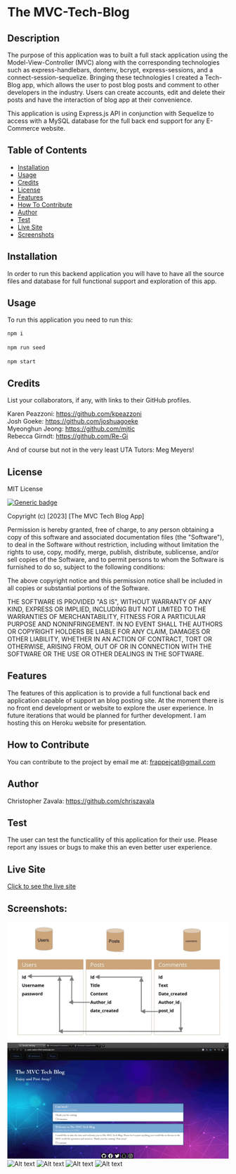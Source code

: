 # The MVC-Tech-Blog

  ## Description 
  The purpose of this application was to built a full stack application using the Model-View-Controller (MVC) along with the corresponding technologies such as express-handlebars, dontenv, bcrypt, express-sessions, and a connect-session-sequelize. Bringing these technologies I created a Tech-Blog app, which allows the user to post blog posts and comment to other developers in the industry. Users can create accounts, edit and delete their posts and have the interaction of blog app at their convenience. 

  This application is using Express.js API in conjunction with Sequelize to access with a MySQL database for the full back end support for any E-Commerce website. 
  

  ## Table of Contents
  - [Installation](#installation)
  - [Usage](#usage)
  - [Credits](#credits)
  - [License](#license)
  - [Features](#features)
  - [How To Contribute](#how-to-contribute)
  - [Author](#author)
  - [Test](#test)
  - [Live Site](#live-site)
  - [Screenshots](#screenshots)

  ## Installation 
  In order to run this backend application you will have to have all the source files and database for full functional support and exploration of this app. 

  ## Usage
  To run this application you need to run this:


```
npm i

npm run seed

npm start
```
    
  ## Credits
  List your collaborators, if any, with links to their GitHub profiles.

  Karen Peazzoni: https://github.com/kpeazzoni \
  Josh Goeke: https://github.com/joshuagoeke \
  Myeonghun Jeong: https://github.com/mjtic \
  Rebecca Girndt: <https://github.com/Re-Gi> 

  And of course but not in the very least UTA Tutors: Meg Meyers!

  ## License 
  MIT License
  
  [![Generic badge](https://img.shields.io/badge/License-MIT&ensp;License-purple.svg)](https://choosealicense.com/licenses/mit-license/.)
  
Copyright (c) [2023] [The MVC Tech Blog App]

Permission is hereby granted, free of charge, to any person obtaining a copy
of this software and associated documentation files (the "Software"), to deal
in the Software without restriction, including without limitation the rights
to use, copy, modify, merge, publish, distribute, sublicense, and/or sell
copies of the Software, and to permit persons to whom the Software is
furnished to do so, subject to the following conditions:

The above copyright notice and this permission notice shall be included in all
copies or substantial portions of the Software.

THE SOFTWARE IS PROVIDED "AS IS", WITHOUT WARRANTY OF ANY KIND, EXPRESS OR
IMPLIED, INCLUDING BUT NOT LIMITED TO THE WARRANTIES OF MERCHANTABILITY,
FITNESS FOR A PARTICULAR PURPOSE AND NONINFRINGEMENT. IN NO EVENT SHALL THE
AUTHORS OR COPYRIGHT HOLDERS BE LIABLE FOR ANY CLAIM, DAMAGES OR OTHER
LIABILITY, WHETHER IN AN ACTION OF CONTRACT, TORT OR OTHERWISE, ARISING FROM,
OUT OF OR IN CONNECTION WITH THE SOFTWARE OR THE USE OR OTHER DEALINGS IN THE
SOFTWARE.
  
  ## Features
  The features of this application is to provide a full functional back end application capable of support an blog posting site. At the moment there is no front end development or website to explore the user experience. In future iterations that would be planned for further development. I am hosting this on Heroku website for presentation. 

  ## How to Contribute
  You can contribute to the project by email me at: frappejcat@gmail.com

  ## Author 
  Christopher Zavala:
  https://github.com/chriszavala

  ## Test
 The user can test the functicallity of this application for their use. Please report any issues or bugs to make this an even better user experience.  

 ## Live Site
  [Click to see the live site](https://polar-castle-47001.herokuapp.com/)

  ## Screenshots:
![Alt text](./assets/images/diagramtoshowdesig.jpg)
![Alt text](./assets/images/Recording%202023-02-16%20at%2023.26.00.gif)
![Alt text](./assets/images/Recording%202023-02-16%20at%2023.28.14.gif)
![Alt text](./assets/images/Recording%202023-02-16%20at%2023.29.33.gif)
![Alt text](./assets/images/Recording%202023-02-16%20at%2023.31.20.gif)
![Alt text](./assets/images/Recording%202023-02-16%20at%2023.32.55.gif)







